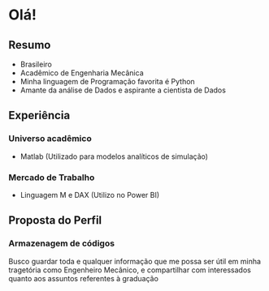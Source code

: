 # Olá!
## Resumo
- Brasileiro
- Acadêmico de Engenharia Mecânica
- Minha linguagem de Programação favorita é Python
- Amante da análise de Dados e aspirante a cientista de Dados

## Experiência
### Universo acadêmico
- Matlab (Utilizado para modelos analíticos de simulação)

### Mercado de Trabalho
- Linguagem M e DAX (Utilizo no Power BI)
  
## Proposta do Perfil
### Armazenagem de códigos
Busco guardar toda e qualquer informação que me possa ser útil em minha tragetória como Engenheiro Mecânico, e compartilhar com interessados quanto aos assuntos referentes à graduação
<!--
**emrodrigocardoso/emrodrigocardoso** is a ✨ _special_ ✨ repository because its `README.md` (this file) appears on your GitHub profile.

Here are some ideas to get you started:

- 🔭 I’m currently working on ...
- 🌱 I’m currently learning ...
- 👯 I’m looking to collaborate on ...
- 🤔 I’m looking for help with ...
- 💬 Ask me about ...
- 📫 How to reach me: ...
- 😄 Pronouns: ...
- ⚡ Fun fact: ...
-->
